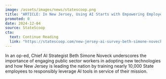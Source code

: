 ```yaml
---
image: /assets/images/news/statescoop.png
title: "ARTICLE: In New Jersey, Using AI Starts with Empowering Employees"
promoted: 0
date: 2024-12-04
source: StateScoop
cta:
  text: Continue Reading
  link: "https://statescoop.com/new-jersey-ai-survey-beth-simone-noveck-2024/"
---
```


In an op-ed, Chief AI Strategist Beth Simone Noveck underscores the importance of engaging public sector workers in adopting new technologies and how New Jersey is leading the nation by training nearly 10,000 State employees to responsibly leverage AI tools in service of their mission. 
